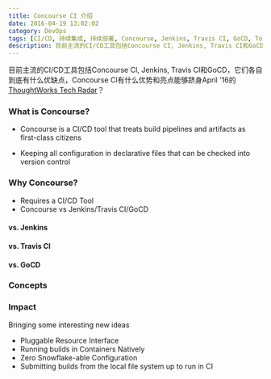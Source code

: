 ```yaml
---
title: Concourse CI 介绍
date: 2016-04-19 13:02:02
category: DevOps
tags: [CI/CD, 持续集成, 持续部署, Concourse, Jenkins, Travis CI, GoCD, Tool]
description: 目前主流的CI/CD工具包括Concourse CI, Jenkins, Travis CI和GoCD，它们各自到底有什么优缺点，Concourse CI有什么优势和亮点能够跻身Tech Radar?
---
```


目前主流的CI/CD工具包括Concourse CI, Jenkins, Travis CI和GoCD，它们各自到底有什么优缺点，Concourse CI有什么优势和亮点能够跻身April '16的[ThoughtWorks Tech Radar](https://www.thoughtworks.com/radar/tools/concourse-ci)？

### What is Concourse?
- Concourse is a CI/CD tool that treats build pipelines and artifacts as first-class citizens

- Keeping all configuration in declarative files that can be checked into version control

### Why Concourse?
- Requires a CI/CD Tool
- Concourse vs Jenkins/Travis CI/GoCD

#### vs. Jenkins


#### vs. Travis CI


#### vs. GoCD


### Concepts


### Impact
Bringing some interesting new ideas
- Pluggable Resource Interface
- Running builds in Containers Natively
- Zero Snowflake-able Configuration
- Submitting builds from the local file system up to run in CI